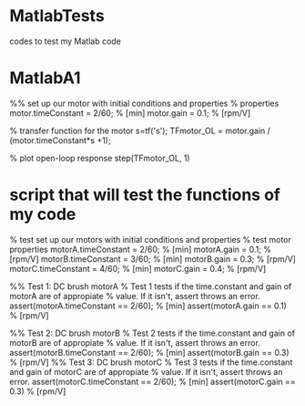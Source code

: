 # MatlabTests
codes to test my Matlab code
# MatlabA1 
%% set up our motor with initial conditions and properties
% properties
motor.timeConstant = 2/60; % [min]
motor.gain = 0.1;          % [rpm/V]

% transfer function for the motor
s=tf('s');
TFmotor_OL = motor.gain / (motor.timeConstant*s +1);

% plot open-loop response
step(TFmotor_OL, 1)

# script that will test the functions of my code
% test set up our motors with initial conditions and properties
% test motor properties 
motorA.timeConstant = 2/60; % [min]
motorA.gain = 0.1;          % [rpm/V]
motorB.timeConstant = 3/60; % [min]
motorB.gain = 0.3;          % [rpm/V]
motorC.timeConstant = 4/60; % [min]
motorC.gain = 0.4;          % [rpm/V]


%% Test 1: DC brush motorA 
% Test 1 tests if the time.constant and gain of motorA are of appropiate
% value. If it isn't, assert throws an error.
assert(motorA.timeConstant == 2/60); % [min]
assert(motorA.gain == 0.1)          % [rpm/V]

%% Test 2: DC brush motorB
% Test 2 tests if the time.constant and gain of motorB are of appropiate
% value. If it isn't, assert throws an error.
assert(motorB.timeConstant == 2/60); % [min]
assert(motorB.gain == 0.3)          % [rpm/V]
%% Test 3: DC brush motorC
% Test 3 tests if the time.constant and gain of motorC are of appropiate
% value. If it isn't, assert throws an error.
assert(motorC.timeConstant == 2/60); % [min]
assert(motorC.gain == 0.3)          % [rpm/V]
